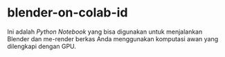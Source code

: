 # blender-on-colab-id
Ini adalah *Python Notebook* yang bisa digunakan untuk menjalankan Blender dan me-render berkas Anda menggunakan komputasi awan yang dilengkapi dengan GPU.
